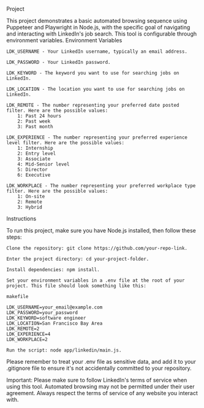 Project

This project demonstrates a basic automated browsing sequence using Puppeteer and Playwright in Node.js, with the specific goal of navigating and interacting with LinkedIn's job search. This tool is configurable through environment variables.
Environment Variables

    LDK_USERNAME - Your LinkedIn username, typically an email address.

    LDK_PASSWORD - Your LinkedIn password.

    LDK_KEYWORD - The keyword you want to use for searching jobs on LinkedIn.

    LDK_LOCATION - The location you want to use for searching jobs on LinkedIn.

    LDK_REMOTE - The number representing your preferred date posted filter. Here are the possible values:
        1: Past 24 hours
        2: Past week
        3: Past month

    LDK_EXPERIENCE - The number representing your preferred experience level filter. Here are the possible values:
        1: Internship
        2: Entry level
        3: Associate
        4: Mid-Senior level
        5: Director
        6: Executive

    LDK_WORKPLACE - The number representing your preferred workplace type filter. Here are the possible values:
        1: On-site
        2: Remote
        3: Hybrid

Instructions

To run this project, make sure you have Node.js installed, then follow these steps:

    Clone the repository: git clone https://github.com/your-repo-link.

    Enter the project directory: cd your-project-folder.

    Install dependencies: npm install.

    Set your environment variables in a .env file at the root of your project. This file should look something like this:

    makefile

    LDK_USERNAME=your_email@example.com
    LDK_PASSWORD=your_password
    LDK_KEYWORD=software engineer
    LDK_LOCATION=San Francisco Bay Area
    LDK_REMOTE=2
    LDK_EXPERIENCE=4
    LDK_WORKPLACE=2

    Run the script: node app/linkedin/main.js.

Please remember to treat your .env file as sensitive data, and add it to your .gitignore file to ensure it's not accidentally committed to your repository.

Important: Please make sure to follow LinkedIn's terms of service when using this tool. Automated browsing may not be permitted under their user agreement. Always respect the terms of service of any website you interact with.
